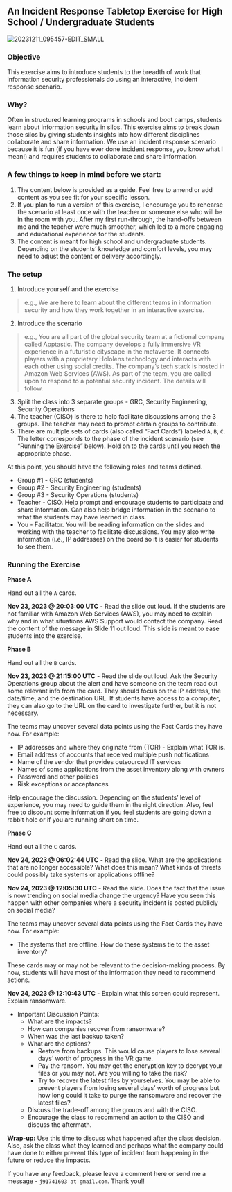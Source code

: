 ## An Incident Response Tabletop Exercise for High School / Undergraduate Students

![20231211_095457-EDIT_SMALL](https://github.com/jian-me/education/assets/94001429/7dc1c56b-f475-4a33-a7aa-72240ab1588c)

### Objective

This exercise aims to introduce students to the breadth of work that information security professionals do using an interactive, incident response scenario. 

### Why?

Often in structured learning programs in schools and boot camps, students learn about information security in silos. This exercise aims to break down those silos by giving students insights into how different disciplines collaborate and share information. We use an incident response scenario because it is fun (if you have ever done incident response, you know what I mean!) and requires students to collaborate and share information.

### A few things to keep in mind before we start:

1. The content below is provided as a guide. Feel free to amend or add content as you see fit for your specific lesson. 
1. If you plan to run a version of this exercise, I encourage you to rehearse the scenario at least once with the teacher or someone else who will be in the room with you. After my first run-through, the hand-offs between me and the teacher were much smoother, which led to a more engaging and educational experience for the students.
1. The content is meant for high school and undergraduate students. Depending on the students’ knowledge and comfort levels, you may need to adjust the content or delivery accordingly.

### The setup

1. Introduce yourself and the exercise 
> e.g., We are here to learn about the different teams in information security and how they work together in an interactive exercise.
2. Introduce the scenario
> e.g., You are all part of the global security team at a fictional company called Apptastic. The company develops a fully immersive VR experience in a futuristic cityscape in the metaverse. It connects players with a proprietary Hololens technology and interacts with each other using social credits. The company’s tech stack is hosted in Amazon Web Services (AWS). As part of the team, you are called upon to respond to a potential security incident. The details will follow.
3. Split the class into 3 separate groups - GRC, Security Engineering, Security Operations
4. The teacher (CISO) is there to help facilitate discussions among the 3 groups. The teacher may need to prompt certain groups to contribute.
5. There are multiple sets of cards (also called “Fact Cards”) labeled `A`, `B`, `C`. The letter corresponds to the phase of the incident scenario (see “Running the Exercise” below). Hold on to the cards until you reach the appropriate phase.

At this point, you should have the following roles and teams defined.

* Group #1 - GRC (students)
* Group #2 - Security Engineering (students)
* Group #3 - Security Operations (students)
* Teacher - CISO. Help prompt and encourage students to participate and share information. Can also help bridge information in the scenario to what the students may have learned in class.
* You - Facilitator. You will be reading information on the slides and working with the teacher to facilitate discussions. You may also write information (i.e., IP addresses) on the board so it is easier for students to see them.

### Running the Exercise

**Phase A**

Hand out all the `A` cards.

**Nov 23, 2023 @ 20:03:00 UTC** - Read the slide out loud. If the students are not familiar with Amazon Web Services (AWS), you may need to explain why and in what situations AWS Support would contact the company. Read the content of the message in Slide 11 out loud. This slide is meant to ease students into the exercise.

**Phase B**

Hand out all the `B` cards.

**Nov 23, 2023 @ 21:15:00 UTC** - Read the slide out loud. Ask the Security Operations group about the alert and have someone on the team read out some relevant info from the card. They should focus on the IP address, the date/time, and the destination URL. If students have access to a computer, they can also go to the URL on the card to investigate further, but it is not necessary.

The teams may uncover several data points using the Fact Cards they have now. For example:

* IP addresses and where they originate from (TOR) - Explain what TOR is.
* Email address of accounts that received multiple push notifications
* Name of the vendor that provides outsourced IT services
* Names of some applications from the asset inventory along with owners
* Password and other policies
* Risk exceptions or acceptances

Help encourage the discussion. Depending on the students’ level of experience, you may need to guide them in the right direction. Also, feel free to discount some information if you feel students are going down a rabbit hole or if you are running short on time.

**Phase C**

Hand out all the `C` cards.

**Nov 24, 2023 @ 06:02:44 UTC** - Read the slide. What are the applications that are no longer accessible? What does this mean? What kinds of threats could possibly take systems or applications offline?

**Nov 24, 2023 @ 12:05:30 UTC** - Read the slide. Does the fact that the issue is now trending on social media change the urgency? Have you seen this happen with other companies where a security incident is posted publicly on social media?

The teams may uncover several data points using the Fact Cards they have now. For example:

* The systems that are offline. How do these systems tie to the asset inventory?

These cards may or may not be relevant to the decision-making process. By now, students will have most of the information they need to recommend actions.

**Nov 24, 2023 @ 12:10:43 UTC** - Explain what this screen could represent. Explain ransomware.

* Important Discussion Points:
  * What are the impacts?
  * How can companies recover from ransomware?
  * When was the last backup taken?
  * What are the options?
    * Restore from backups. This would cause players to lose several days’ worth of progress in the VR game.
    * Pay the ransom. You may get the encryption key to decrypt your files or you may not. Are you willing to take the risk?
    * Try to recover the latest files by yourselves. You may be able to prevent players from losing several days’ worth of progress but how long could it take to purge the ransomware and recover the latest files?
  * Discuss the trade-off among the groups and with the CISO.
  * Encourage the class to recommend an action to the CISO and discuss the aftermath.

**Wrap-up:** Use this time to discuss what happened after the class decision. Also, ask the class what they learned and perhaps what the company could have done to either prevent this type of incident from happening in the future or reduce the impacts.

If you have any feedback, please leave a comment here or send me a message - `j91741603 at gmail.com`. Thank you!!

